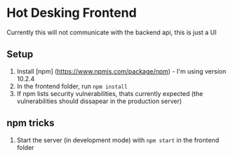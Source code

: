 # Hot Desking Frontend

Currently this will not communicate with the backend api, this is just a UI

## Setup

1. Install [npm] (https://www.npmjs.com/package/npm) - I'm using version 10.2.4
2. In the frontend folder, run `npm install`
3. If npm lists security vulnerabilities, thats currently expected (the vulnerabilities should dissapear in the production server)

## npm tricks

1. Start the server (in development mode) with `npm start` in the frontend folder
